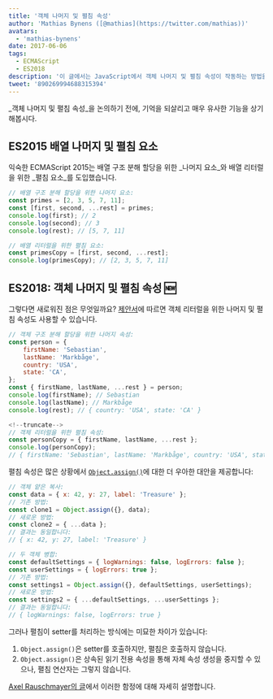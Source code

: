 ```yaml
---
title: '객체 나머지 및 펼침 속성'
author: 'Mathias Bynens ([@mathias](https://twitter.com/mathias))'
avatars:
  - 'mathias-bynens'
date: 2017-06-06
tags:
  - ECMAScript
  - ES2018
description: '이 글에서는 JavaScript에서 객체 나머지 및 펼침 속성이 작동하는 방법을 설명하며, 배열 나머지 및 펼침 요소를 다시 살펴봅니다.'
tweet: '890269994688315394'
---
```

_객체 나머지 및 펼침 속성_을 논의하기 전에, 기억을 되살리고 매우 유사한 기능을 상기해봅시다.

## ES2015 배열 나머지 및 펼침 요소

익숙한 ECMAScript 2015는 배열 구조 분해 할당을 위한 _나머지 요소_와 배열 리터럴을 위한 _펼침 요소_를 도입했습니다.

```js
// 배열 구조 분해 할당을 위한 나머지 요소:
const primes = [2, 3, 5, 7, 11];
const [first, second, ...rest] = primes;
console.log(first); // 2
console.log(second); // 3
console.log(rest); // [5, 7, 11]

// 배열 리터럴을 위한 펼침 요소:
const primesCopy = [first, second, ...rest];
console.log(primesCopy); // [2, 3, 5, 7, 11]
```

<feature-support chrome="47"
                 firefox="16"
                 safari="8"
                 nodejs="6"
                 babel="yes"></feature-support>

## ES2018: 객체 나머지 및 펼침 속성 🆕

그렇다면 새로워진 점은 무엇일까요? [제안서](https://github.com/tc39/proposal-object-rest-spread)에 따르면 객체 리터럴을 위한 나머지 및 펼침 속성도 사용할 수 있습니다.

```js
// 객체 구조 분해 할당을 위한 나머지 속성:
const person = {
    firstName: 'Sebastian',
    lastName: 'Markbåge',
    country: 'USA',
    state: 'CA',
};
const { firstName, lastName, ...rest } = person;
console.log(firstName); // Sebastian
console.log(lastName); // Markbåge
console.log(rest); // { country: 'USA', state: 'CA' }

<!--truncate-->
// 객체 리터럴을 위한 펼침 속성:
const personCopy = { firstName, lastName, ...rest };
console.log(personCopy);
// { firstName: 'Sebastian', lastName: 'Markbåge', country: 'USA', state: 'CA' }
```

펼침 속성은 많은 상황에서 [`Object.assign()`](https://developer.mozilla.org/en-US/docs/Web/JavaScript/Reference/Global_Objects/Object/assign)에 대한 더 우아한 대안을 제공합니다:

```js
// 객체 얕은 복사:
const data = { x: 42, y: 27, label: 'Treasure' };
// 기존 방법:
const clone1 = Object.assign({}, data);
// 새로운 방법:
const clone2 = { ...data };
// 결과는 동일합니다:
// { x: 42, y: 27, label: 'Treasure' }

// 두 객체 병합:
const defaultSettings = { logWarnings: false, logErrors: false };
const userSettings = { logErrors: true };
// 기존 방법:
const settings1 = Object.assign({}, defaultSettings, userSettings);
// 새로운 방법:
const settings2 = { ...defaultSettings, ...userSettings };
// 결과는 동일합니다:
// { logWarnings: false, logErrors: true }
```

그러나 펼침이 setter를 처리하는 방식에는 미묘한 차이가 있습니다:

1. `Object.assign()`은 setter를 호출하지만, 펼침은 호출하지 않습니다.
1. `Object.assign()`은 상속된 읽기 전용 속성을 통해 자체 속성 생성을 중지할 수 있으나, 펼침 연산자는 그렇지 않습니다.

[Axel Rauschmayer의 글](http://2ality.com/2016/10/rest-spread-properties.html#spread-defines-properties-objectassign-sets-them)에서 이러한 함정에 대해 자세히 설명합니다.

<feature-support chrome="60"
                 firefox="55"
                 safari="11.1"
                 nodejs="8.6"
                 babel="yes"></feature-support>
